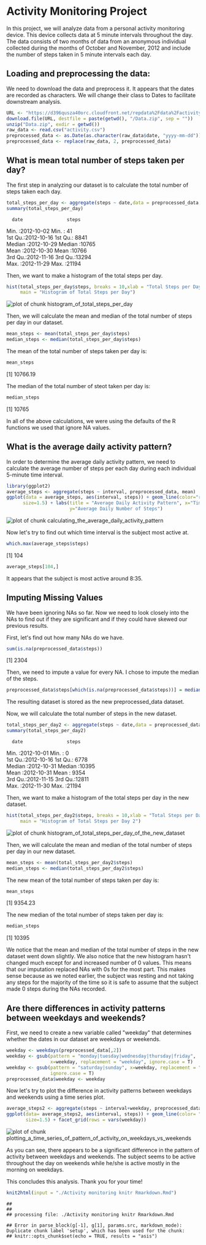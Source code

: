 
# Activity Monitoring Project



In this project, we will analyze data from a personal activity monitoring device. 
This device collects data at 5 minute intervals throughout the day. The data 
consists of two months of data from an anonymous individual collected during the 
months of October and November, 2012 and include the number of steps taken in 5 
minute intervals each day.


## Loading and preprocessing the data:

We need to download the data and preprocess it. It appears that the dates are 
recorded as characters. We will change their class to Dates to facilitate 
downstream analysis.



```r
URL <- "https://d396qusza40orc.cloudfront.net/repdata%2Fdata%2Factivity.zip"
download.file(URL, destfile = paste(getwd(), "/Data.zip", sep = ""))
unzip("Data.zip", exdir = getwd())
raw_data <- read.csv("activity.csv")
preprocessed_data <- as.Date(as.character(raw_data$date, "yyyy-mm-dd"))
preprocessed_data <- replace(raw_data, 2, preprocessed_data)
```


## What is mean total number of steps taken per day?

The first step in analyzing our dataset is to calculate the total number of 
steps taken each day. 


```r
total_steps_per_day <- aggregate(steps ~ date,data = preprocessed_data, sum)
summary(total_steps_per_day)
```

      date                steps      
 Min.   :2012-10-02   Min.   :   41  
 1st Qu.:2012-10-16   1st Qu.: 8841  
 Median :2012-10-29   Median :10765  
 Mean   :2012-10-30   Mean   :10766  
 3rd Qu.:2012-11-16   3rd Qu.:13294  
 Max.   :2012-11-29   Max.   :21194  

Then, we want to make a histogram of the total steps per day.


```r
hist(total_steps_per_day$steps, breaks = 10,xlab = "Total Steps per Day",
     main = "Histogram of Total Steps per Day")
```

![plot of chunk histogram_of_total_steps_per_day](figure/histogram_of_total_steps_per_day-1.png)

Then, we will calculate the mean and median of the total number of steps per day in our dataset.


```r
mean_steps <- mean(total_steps_per_day$steps)
median_steps <- median(total_steps_per_day$steps)
```

The mean of the total number of steps taken per day is:

```r
mean_steps
```

[1] 10766.19

The median of the total number of steot taken per day is:


```r
median_steps
```

[1] 10765

In all of the above calculations, we were using the defaults of the R functions 
we used that ignore NA values. 

## What is the average daily activity pattern?

In order to determine the average daily activity pattern, we need to calculate 
the average number of steps per each day during each individual 5-minute time interval.


```r
library(ggplot2)
average_steps <- aggregate(steps ~ interval, preprocessed_data, mean)
ggplot(data = average_steps, aes(interval, steps)) + geom_line(color="red", 
      size=1.5) + labs(title = "Average Daily Activity Pattern", x="Time Interval",
                       y="Average Daily Number of Steps")
```

![plot of chunk calculating_the_average_daily_activity_pattern](figure/calculating_the_average_daily_activity_pattern-1.png)

Now let's try to find out which time interval is the subject most active at.


```r
which.max(average_steps$steps)
```

[1] 104

```r
average_steps[104,]
```

It appears that the subject is most active around 8:35. 

## Imputing Missing Values

We have been ignoring NAs so far. Now we need to look closely into the NAs to 
find out if they are significant and if they could have skewed our previous results.

First, let's find out how many NAs do we have.


```r
sum(is.na(preprocessed_data$steps))
```

[1] 2304

Then, we need to impute a value for every NA. I chose to impute the median of the 
steps.


```r
preprocessed_data$steps[which(is.na(preprocessed_data$steps))] = median(preprocessed_data$steps, na.rm = T)
```

The resulting dataset is stored as the new preprocessed_data dataset. 

Now, we will calculate the total number of steps in the new dataset.


```r
total_steps_per_day2 <- aggregate(steps ~ date,data = preprocessed_data, sum)
summary(total_steps_per_day2)
```

      date                steps      
 Min.   :2012-10-01   Min.   :    0  
 1st Qu.:2012-10-16   1st Qu.: 6778  
 Median :2012-10-31   Median :10395  
 Mean   :2012-10-31   Mean   : 9354  
 3rd Qu.:2012-11-15   3rd Qu.:12811  
 Max.   :2012-11-30   Max.   :21194  

Then, we want to make a histogram of the total steps per day in the new dataset.


```r
hist(total_steps_per_day2$steps, breaks = 10,xlab = "Total Steps per Day",
     main = "Histogram of Total Steps per Day 2")
```

![plot of chunk histogram_of_total_steps_per_day_of_the_new_dataset](figure/histogram_of_total_steps_per_day_of_the_new_dataset-1.png)

Then, we will calculate the mean and median of the total number of steps per day in our  new dataset.


```r
mean_steps <- mean(total_steps_per_day2$steps)
median_steps <- median(total_steps_per_day2$steps)
```

The new mean of the total number of steps taken per day is:

```r
mean_steps
```

[1] 9354.23

The new median of the total number of steps taken per day is:


```r
median_steps
```

[1] 10395

We notice that the mean and median of the total number of steps in the new dataset
went down slightly. We also notice that the new histogram hasn't changed much except
for and increased number of 0 values. This means that our imputation replaced NAs
with 0s for the most part. This makes sense because as we noted earlier, the subject
was resting and not taking any steps for the majority of the time so it is safe to 
assume that the subject made 0 steps during the NAs recorded. 

## Are there differences in activity patterns between weekdays and weekends?

First, we need to create a new variable called "weekday" that determines whether
the dates in our dataset are weekdays or weekends. 


```r
weekday <- weekdays(preprocessed_data[,2])
weekday <- gsub(pattern = "monday|tuesday|wednesday|thursday|friday", 
                x=weekday, replacement = "weekday", ignore.case = T)
weekday <- gsub(pattern = "saturday|sunday", x=weekday, replacement = "weekend", 
                ignore.case = T)
preprocessed_data$weekday <- weekday
```

Now let's try to plot the difference in activity patterns between weekdays and
weekends using a time series plot.


```r
average_steps2 <- aggregate(steps ~ interval+weekday, preprocessed_data, mean)
ggplot(data= average_steps2, aes(interval, steps)) + geom_line(color= "green",
       size=1.5) + facet_grid(rows = vars(weekday)) 
```

![plot of chunk plotting_a_time_series_of_pattern_of_activity_on_weekdays_vs_weekends](figure/plotting_a_time_series_of_pattern_of_activity_on_weekdays_vs_weekends-1.png)

As you can see, there appears to be a significant difference in the pattern of 
activity between weekdays and weekends. The subject seems to be active throughout
the day on weekends while he/she is active mostly in the morning on weekdays. 

This concludes this analysis. Thank you for your time!



```r
knit2html(input = "./Activity monitoring knitr Rmarkdown.Rmd")
```

```
## 
## 
## processing file: ./Activity monitoring knitr Rmarkdown.Rmd
```

```
## Error in parse_block(g[-1], g[1], params.src, markdown_mode): Duplicate chunk label 'setup', which has been used for the chunk:
## knitr::opts_chunk$set(echo = TRUE, results = "asis")
```

